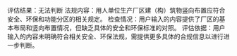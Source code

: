 评估结果：无法判断
法规内容：用人单位生产厂区建（构）筑物竖向布置应符合安全、环保和功能分区的相关规定。
检查情况：用户输入的内容提供了厂区的基本布局和竖向布置情况，但缺乏具体的安全和环保标准的对照。
评估依据：用户输入的内容未明确符合相关安全、环保法规，需提供更多具体的合规信息以进行进一步判断。
